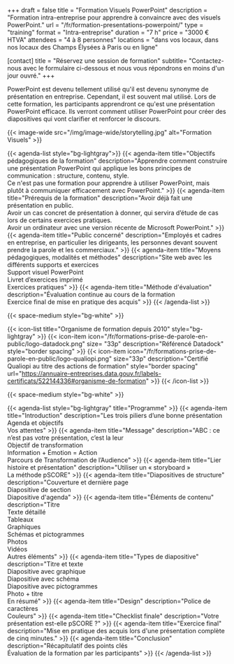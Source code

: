 +++
draft				= false
title				= "Formation Visuels PowerPoint"
description = "Formation intra-entreprise pour apprendre à convaincre avec des visuels PowerPoint."
url	 				= "/fr/formation-presentations-powerpoint/"
type				= "training"
format			= "Intra-entreprise"
duration		= "7 h"
price				= "3000 € HTVA"
attendees		= "4 à 8 personnes"
locations		= "dans vos locaux, dans nos locaux des Champs Élysées à Paris ou en ligne"

[contact]
	title	= "Réservez une session de formation"
	subtitle= "Contactez-nous avec le formulaire ci-dessous et nous vous répondrons en moins d'un jour ouvré."
+++  

PowerPoint est devenu tellement utilisé qu'il est devenu synonyme de présentation en entreprise. Cependant, il est souvent mal utilisé. Lors de cette formation, les participants apprendront ce qu'est une présentation PowerPoint efficace. Ils verront comment utiliser PowerPoint pour créer des diapositives qui vont clarifier et renforcer le discours.

{{< image-wide src="/img/image-wide/storytelling.jpg" alt="Formation Visuels" >}}

{{< agenda-list style="bg-lightgray">}}
	{{< agenda-item title="Objectifs pédagogiques de la formation" description="Apprendre comment construire une présentation PowerPoint qui applique les bons principes de communication : structure, contenu, style.<br>Ce n'est pas une formation pour apprendre à utiliser PowerPoint, mais plutôt à communiquer efficacement avec PowerPoint." >}}
	{{< agenda-item title="Prérequis de la formation" description="Avoir déjà fait une présentation en public.<br>Avoir un cas concret de présentation à donner, qui servira d’étude de cas lors de certains exercices pratiques.<br>Avoir un ordinateur avec une version récente de Microsoft PowerPoint." >}}
	{{< agenda-item title="Public concerné" description="Employés et cadres en entreprise, en particulier les dirigeants, les personnes devant souvent prendre la parole et les commerciaux." >}}
	{{< agenda-item title="Moyens pédagogiques, modalités et méthodes" description="Site web avec les différents supports et exercices<br>Support visuel PowerPoint<br>Livret d’exercices imprimé<br>Exercices pratiques" >}}
	{{< agenda-item title="Méthode d'évaluation" description="Évaluation continue au cours de la formation<br>Exercice final de mise en pratique des acquis" >}}
{{< /agenda-list >}}

{{< space-medium style="bg-white" >}}

{{< icon-list title="Organisme de formation depuis 2010" style="bg-lightgray" >}}
	{{< icon-item icon="/fr/formations-prise-de-parole-en-public/logo-datadock.png" size= "33p" description="Référencé Datadock" style="border spacing" >}}
	{{< icon-item icon="/fr/formations-prise-de-parole-en-public/logo-qualiopi.png" size="33p" description="Certifié Qualiopi au titre des actions de formation" style="border spacing" url="https://annuaire-entreprises.data.gouv.fr/labels-certificats/522144336#organisme-de-formation" >}}
{{< /icon-list >}}

{{< space-medium style="bg-white" >}}

{{< agenda-list style="bg-lightgray" title="Programme" >}}
	{{< agenda-item title="Introduction" description="Les trois piliers d’une bonne présentation<br>Agenda et objectifs<br>Vos attentes" >}}
	{{< agenda-item title="Message" description="ABC : ce n’est pas votre présentation, c’est la leur<br>Objectif de transformation<br>Information + Émotion = Action<br>Parcours de Transformation de l’Audience" >}}
	{{< agenda-item title="Lier histoire et présentation" description="Utiliser un « storyboard »<br>La méthode pSCORE" >}}
	{{< agenda-item title="Diapositives de structure" description="Couverture et dernière page<br>Diapositive de section<br>Diapositive d'agenda" >}}
	{{< agenda-item title="Éléments de contenu" description="Titre<br>Texte détaillé<br>Tableaux<br>Graphiques<br>Schémas et pictogrammes<br>Photos<br>Vidéos<br>Autres éléments" >}}
	{{< agenda-item title="Types de diapositive" description="Titre et texte<br>Diapositive avec graphique<br>Diapositive avec schéma<br>Diapositive avec pictogrammes<br>Photo + titre<br>En résumé" >}}
	{{< agenda-item title="Design" description="Police de caractères<br>Couleurs" >}}
	{{< agenda-item title="Checklist finale" description="Votre présentation est-elle pSCORE ?" >}}
	{{< agenda-item title="Exercice final" description="Mise en pratique des acquis lors d'une présentation complète de cinq minutes." >}}
	{{< agenda-item title="Conclusion" description="Récapitulatif des points clés<br>Évaluation de la formation par les participants" >}}
{{< /agenda-list >}}
